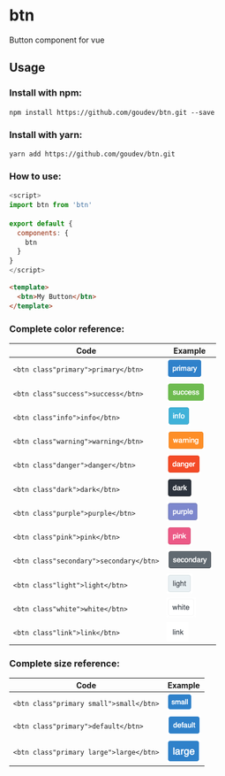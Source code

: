 # btn
Button component for vue

## Usage

### Install with npm:
```
npm install https://github.com/goudev/btn.git --save
```

### Install with yarn:
```
yarn add https://github.com/goudev/btn.git
```

### How to use:
```javascript
<script>
import btn from 'btn'

export default {
  components: {
    btn
  }
}
</script>
```
```html
<template>
  <btn>My Button</btn>
</template>
```

### Complete color reference:
| Code  | Example |
| ------------- | ------------- |
| ```<btn class"primary">primary</btn>```  | ![Example](docs/btn01.png "Example")  |
| ```<btn class"success">success</btn>```  | ![Example](docs/btn02.png "Example")  |
| ```<btn class"info">info</btn>```  | ![Example](docs/btn03.png "Example")  |
| ```<btn class"warning">warning</btn>```  | ![Example](docs/btn04.png "Example")  |
| ```<btn class"danger">danger</btn>```  | ![Example](docs/btn05.png "Example")  |
| ```<btn class"dark">dark</btn>```  | ![Example](docs/btn06.png "Example")  |
| ```<btn class"purple">purple</btn>```  | ![Example](docs/btn07.png "Example")  |
| ```<btn class"pink">pink</btn>```  | ![Example](docs/btn08.png "Example")  |
| ```<btn class"secondary">secondary</btn>```  | ![Example](docs/btn09.png "Example")  |
| ```<btn class"light">light</btn>```  | ![Example](docs/btn10.png "Example")  |
| ```<btn class"white">white</btn>```  | ![Example](docs/btn11.png "Example")  |
| ```<btn class"link">link</btn>```  | ![Example](docs/btn12.png "Example")  |
### Complete size reference:
| Code  | Example |
| ------------- | ------------- |
| ```<btn class"primary small">small</btn>```  | ![Example](docs/btn13.png "Example")  |
| ```<btn class"primary">default</btn>```  | ![Example](docs/btn14.png "Example")  |
| ```<btn class"primary large">large</btn>```  | ![Example](docs/btn15.png "Example")  |